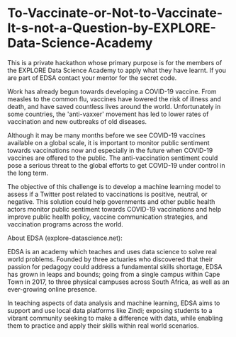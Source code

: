 # To-Vaccinate-or-Not-to-Vaccinate-It-s-not-a-Question-by-EXPLORE-Data-Science-Academy

This is a private hackathon whose primary purpose is for the members of the EXPLORE Data Science Academy to apply what they have learnt. If you are part of EDSA contact your mentor for the secret code.

Work has already begun towards developing a COVID-19 vaccine. From measles to the common flu, vaccines have lowered the risk of illness and death, and have saved countless lives around the world. Unfortunately in some countries, the 'anti-vaxxer' movement has led to lower rates of vaccination and new outbreaks of old diseases.

Although it may be many months before we see COVID-19 vaccines available on a global scale, it is important to monitor public sentiment towards vaccinations now and especially in the future when COVID-19 vaccines are offered to the public. The anti-vaccination sentiment could pose a serious threat to the global efforts to get COVID-19 under control in the long term.

The objective of this challenge is to develop a machine learning model to assess if a Twitter post related to vaccinations is positive, neutral, or negative. This solution could help governments and other public health actors monitor public sentiment towards COVID-19 vaccinations and help improve public health policy, vaccine communication strategies, and vaccination programs across the world.

About EDSA (explore-datascience.net):


EDSA is an academy which teaches and uses data science to solve real world problems. Founded by three actuaries who discovered that their passion for pedagogy could address a fundamental skills shortage, EDSA has grown in leaps and bounds; going from a single campus within Cape Town in 2017, to three physical campuses across South Africa, as well as an ever-growing online presence.

In teaching aspects of data analysis and machine learning, EDSA aims to support and use local data platforms like Zindi; exposing students to a vibrant community seeking to make a difference with data, while enabling them to practice and apply their skills within real world scenarios.
